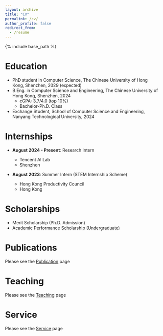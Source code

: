 ```yaml
---
layout: archive
title: "CV"
permalink: /cv/
author_profile: false
redirect_from:
  - /resume
---
```


{% include base_path %}

Education
======
* PhD student in Computer Science, The Chinese University of Hong Kong, Shenzhen, 2029 (expected)
* B.Eng. in Computer Science and Engineering, The Chinese University of Hong Kong, Shenzhen, 2024
  * cGPA: 3.7/4.0 (top 10%)
  * Bachelor-Ph.D. Class
* Exchange Student, School of Computer Science and Engineering, Nanyang Technological University, 2024

Internships
======
* **August 2024 - Present**: Research Intern
  * Tencent AI Lab
  * Shenzhen

* **August 2023**: Summer Intern (STEM Internship Scheme) 
  * Hong Kong Productivity Council
  * Hong Kong


Scholarships
======
* Merit Scholarship (Ph.D. Admission)
* Academic Performance Scholarship (Undergraduate)


Publications
======
Please see the [Publication](https://xyliu-cs.github.io/pubs/) page


Teaching
======
Please see the [Teaching](https://xyliu-cs.github.io/teaching/) page


Service
======
Please see the [Service](https://xyliu-cs.github.io/service/) page
